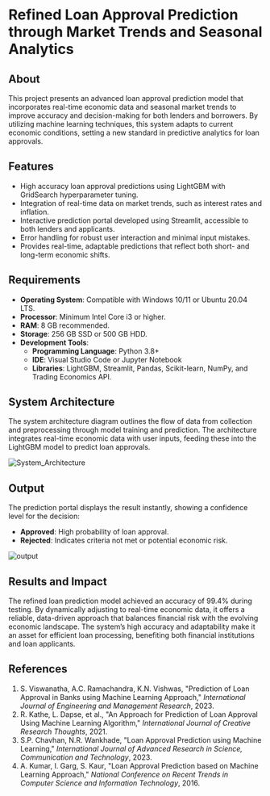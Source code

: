 # Refined Loan Approval Prediction through Market Trends and Seasonal Analytics

## About
This project presents an advanced loan approval prediction model that incorporates real-time economic data and seasonal market trends to improve accuracy and decision-making for both lenders and borrowers. By utilizing machine learning techniques, this system adapts to current economic conditions, setting a new standard in predictive analytics for loan approvals.

## Features
- High accuracy loan approval predictions using LightGBM with GridSearch hyperparameter tuning.
- Integration of real-time data on market trends, such as interest rates and inflation.
- Interactive prediction portal developed using Streamlit, accessible to both lenders and applicants.
- Error handling for robust user interaction and minimal input mistakes.
- Provides real-time, adaptable predictions that reflect both short- and long-term economic shifts.

## Requirements
* **Operating System**: Compatible with Windows 10/11 or Ubuntu 20.04 LTS.
* **Processor**: Minimum Intel Core i3 or higher.
* **RAM**: 8 GB recommended.
* **Storage**: 256 GB SSD or 500 GB HDD.
* **Development Tools**:
  - **Programming Language**: Python 3.8+
  - **IDE**: Visual Studio Code or Jupyter Notebook
  - **Libraries**: LightGBM, Streamlit, Pandas, Scikit-learn, NumPy, and Trading Economics API.

## System Architecture
The system architecture diagram outlines the flow of data from collection and preprocessing through model training and prediction. The architecture integrates real-time economic data with user inputs, feeding these into the LightGBM model to predict loan approvals.

![System_Architecture](https://github.com/user-attachments/assets/db9b0f49-1dc3-4bea-a41c-0474eed2a07b)


## Output
The prediction portal displays the result instantly, showing a confidence level for the decision:
- **Approved**: High probability of loan approval.
- **Rejected**: Indicates criteria not met or potential economic risk.

![output](https://github.com/user-attachments/assets/6fd0eeba-f531-4fe0-bcde-ece57134a908)


## Results and Impact
The refined loan prediction model achieved an accuracy of 99.4% during testing. By dynamically adjusting to real-time economic data, it offers a reliable, data-driven approach that balances financial risk with the evolving economic landscape. The system’s high accuracy and adaptability make it an asset for efficient loan processing, benefiting both financial institutions and loan applicants.

## References
1. S. Viswanatha, A.C. Ramachandra, K.N. Vishwas, "Prediction of Loan Approval in Banks using Machine Learning Approach," *International Journal of Engineering and Management Research*, 2023.
2. R. Kathe, L. Dapse, et al., "An Approach for Prediction of Loan Approval Using Machine Learning Algorithm," *International Journal of Creative Research Thoughts*, 2021.
3. S.P. Chavhan, N.R. Wankhade, "Loan Approval Prediction using Machine Learning," *International Journal of Advanced Research in Science, Communication and Technology*, 2023.
4. A. Kumar, I. Garg, S. Kaur, "Loan Approval Prediction based on Machine Learning Approach," *National Conference on Recent Trends in Computer Science and Information Technology*, 2016.

